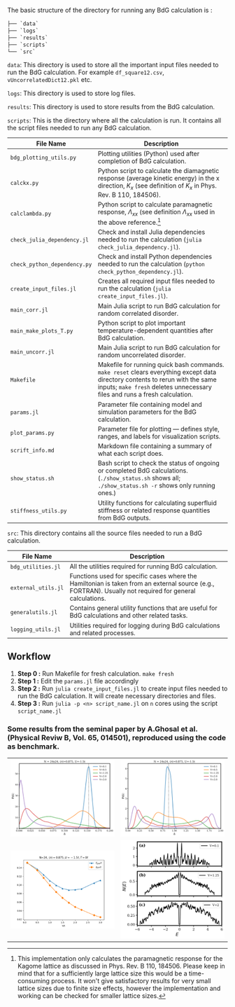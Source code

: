The basic structure of the directory for running any BdG calculation is : 
```
├── `data`
├── `logs`
├── `results`
├── `scripts`
└── `src`
```

`data`: This directory is used to store all the important input files needed to run the BdG calculation. For example `df_square12.csv`, `vUncorrelatedDict12.pkl` etc.

`logs`: This directory is used to store log files.

`results`: This directory is used to store results from the BdG calculation.

`scripts`: This is the directory where all the calculation is run. It contains all the script files needed to run any BdG calculation. 



| File Name | Description |
|------------|--------------|
| `bdg_plotting_utils.py` | Plotting utilities (Python) used after completion of BdG calculation. |
| `calckx.py` | Python script to calculate the diamagnetic response (average kinetic energy) in the x direction, $K_x$ (see definition of $K_x$ in Phys. Rev. B 110, 184506). |
| `calclambda.py` | Python script to calculate paramagnetic response, $\Lambda_{xx}$ (see definition $\Lambda_{xx}$ used in the above reference.[^1] |
| `check_julia_dependency.jl` | Check and install Julia dependencies needed to run the calculation (`julia check_julia_dependency.jl`). |
| `check_python_dependency.py` | Check and install Python dependencies needed to run the calculation (`python check_python_dependency.jl`). |
| `create_input_files.jl` | Creates all required input files needed to run the calculation (`julia create_input_files.jl`). |
| `main_corr.jl` | Main Julia script to run BdG calculation for random correlated disorder. |
| `main_make_plots_T.py` | Python script to plot important temperature-dependent quantities after BdG calculation. |
| `main_uncorr.jl` | Main Julia script to run BdG calculation for random uncorrelated disorder. |
| `Makefile` | Makefile for running quick bash commands. `make reset` clears everything except data directory contents to rerun with the same inputs; `make fresh` deletes unnecessary files and runs a fresh calculation. |
| `params.jl` | Parameter file containing model and simulation parameters for the BdG calculation. |
| `plot_params.py` | Parameter file for plotting — defines style, ranges, and labels for visualization scripts. |
| `scrift_info.md` | Markdown file containing a summary of what each script does. |
| `show_status.sh` | Bash script to check the status of ongoing or completed BdG calculations. (`./show_status.sh` shows all; `./show_status.sh -r` shows only running ones.) |
| `stiffness_utils.py` | Utility functions for calculating superfluid stiffness or related response quantities from BdG outputs. |


[^1]: This implementation only calculates the paramagnetic response for the Kagome lattice as discussed in Phys. Rev. B 110, 184506. Please keep in mind that for a sufficiently large lattice size this would be a time-consuming process. It won't give satisfactory results for very small lattice sizes due to finite size effects, however the implementation and working can be checked for smaller lattice sizes.

`src`: This directory contains all the source files needed to run a BdG calculation.


| File Name | Description |
|------------|--------------|
| `bdg_utilities.jl` | All the utilities required for running BdG calculation. |
| `external_utils.jl` | Functions used for specific cases where the Hamiltonian is taken from an external source (e.g., FORTRAN). Usually not required for general calculations. |
| `generalutils.jl` | Contains general utility functions that are useful for BdG calculations and other related tasks. |
| `logging_utils.jl` | Utilities required for logging during BdG calculations and related processes. |


## Workflow 
1. **Step 0 :** Run Makefile for fresh calculation. `make fresh`
2. **Step 1 :** Edit the `params.jl` file accordingly 
3. **Step 2 :** Run `julia create_input_files.jl` to create input files needed to run the BdG calculation. It will create necessary directories and files.
4. **Step 3 :** Run `julia -p <n> script_name.jl` on `n` cores using the script `script_name.jl`

### Some results from the seminal paper by A.Ghosal et al. (Physical Reviw B, Vol. 65, 014501), reproduced using the code as benchmark.

<table>
  <tr>
    <td><img src="assets/pairing_amplitude.png" alt="Pairing Amplitude Distribution" width="400"></td>
    <td><img src="assets/avg_n.png" alt="Local Electron Density Distribution" width="400"></td>
  </tr>
  <tr>
    <td><img src="assets/egap_deltagap.png" alt="Quasiparticle and Order Parameter Gap" width="400"></td>
    <td><img src="assets/DOS_V.png" alt="Density of States" width="400"></td>
  </tr>
</table>
